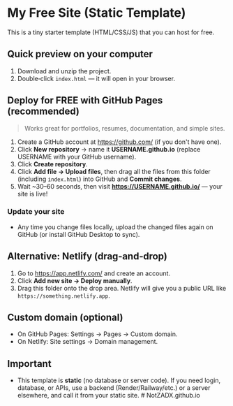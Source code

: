 # My Free Site (Static Template)

This is a tiny starter template (HTML/CSS/JS) that you can host for free.

## Quick preview on your computer
1. Download and unzip the project.
2. Double‑click `index.html` — it will open in your browser.

## Deploy for FREE with GitHub Pages (recommended)
> Works great for portfolios, resumes, documentation, and simple sites.

1. Create a GitHub account at https://github.com/ (if you don't have one).
2. Click **New repository** → name it **USERNAME.github.io** (replace USERNAME with your GitHub username).
3. Click **Create repository**.
4. Click **Add file → Upload files**, then drag all the files from this folder (including `index.html`) into GitHub and **Commit changes**.
5. Wait ~30–60 seconds, then visit **https://USERNAME.github.io/** — your site is live!

### Update your site
- Any time you change files locally, upload the changed files again on GitHub (or install GitHub Desktop to sync).

## Alternative: Netlify (drag‑and‑drop)
1. Go to https://app.netlify.com/ and create an account.
2. Click **Add new site → Deploy manually**.
3. Drag this folder onto the drop area. Netlify will give you a public URL like `https://something.netlify.app`.

## Custom domain (optional)
- On GitHub Pages: Settings → Pages → Custom domain.
- On Netlify: Site settings → Domain management.

## Important
- This template is **static** (no database or server code). If you need login, database, or APIs, use a backend (Render/Railway/etc.) or a server elsewhere, and call it from your static site.
#   N o t Z A D X . g i t h u b . i o  
 